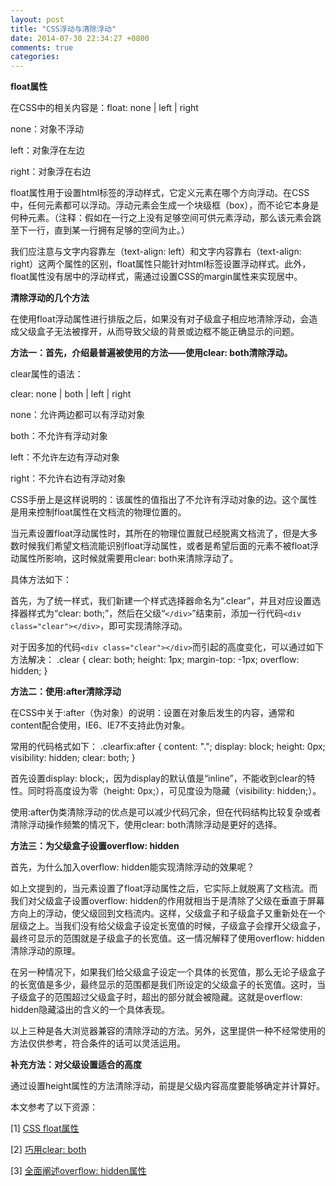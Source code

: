 ```yaml
---
layout: post
title: "CSS浮动与清除浮动"
date: 2014-07-30 22:34:27 +0800
comments: true
categories: 
---
```

**float属性**

在CSS中的相关内容是：float: none | left | right

none：对象不浮动

left：对象浮在左边

right：对象浮在右边

float属性用于设置html标签的浮动样式，它定义元素在哪个方向浮动。在CSS中，任何元素都可以浮动。浮动元素会生成一个块级框（box），而不论它本身是何种元素。<!--more-->（注释：假如在一行之上没有足够空间可供元素浮动，那么该元素会跳至下一行，直到某一行拥有足够的空间为止。）

我们应注意与文字内容靠左（text-align: left）和文字内容靠右（text-align: right）这两个属性的区别，float属性只能针对html标签设置浮动样式。此外，float属性没有居中的浮动样式，需通过设置CSS的margin属性来实现居中。



**清除浮动的几个方法**

在使用float浮动属性进行排版之后，如果没有对子级盒子相应地清除浮动，会造成父级盒子无法被撑开，从而导致父级的背景或边框不能正确显示的问题。

**方法一：首先，介绍最普遍被使用的方法——使用clear: both清除浮动。**

clear属性的语法：

clear: none | both | left | right

none：允许两边都可以有浮动对象

both：不允许有浮动对象

left：不允许左边有浮动对象

right：不允许右边有浮动对象

CSS手册上是这样说明的：该属性的值指出了不允许有浮动对象的边。这个属性是用来控制float属性在文档流的物理位置的。

当元素设置float浮动属性时，其所在的物理位置就已经脱离文档流了，但是大多数时候我们希望文档流能识别float浮动属性，或者是希望后面的元素不被float浮动属性所影响，这时候就需要用clear: both来清除浮动了。

具体方法如下：

首先，为了统一样式，我们新建一个样式选择器命名为“.clear”，并且对应设置选择器样式为“clear: both;”，然后在父级“`</div>`”结束前，添加一行代码`<div class="clear"></div>`，即可实现清除浮动。

对于因多加的代码`<div class="clear"></div>`而引起的高度变化，可以通过如下方法解决：
    .clear {
         clear: both;
         height: 1px;
         margin-top: -1px;
         overflow: hidden;
    }

**方法二：使用:after清除浮动**

在CSS中关于:after（伪对象）的说明：设置在对象后发生的内容，通常和content配合使用，IE6、IE7不支持此伪对象。

常用的代码格式如下：
    .clearfix:after {
        content: "."; 
        display: block;
        height: 0px; 
        visibility: hidden;
        clear: both;
    }

首先设置display: block;，因为display的默认值是“inline”，不能收到clear的特性。同时将高度设为零（height: 0px;），可见度设为隐藏（visibility: hidden;）。

使用:after伪类清除浮动的优点是可以减少代码冗余，但在代码结构比较复杂或者清除浮动操作频繁的情况下，使用clear: both清除浮动是更好的选择。

**方法三：为父级盒子设置overflow: hidden**

首先，为什么加入overflow: hidden能实现清除浮动的效果呢？

如上文提到的，当元素设置了float浮动属性之后，它实际上就脱离了文档流。而我们对父级盒子设置overflow: hidden的作用就相当于是清除了父级在垂直于屏幕方向上的浮动，使父级回到文档流内。这样，父级盒子和子级盒子又重新处在一个层级之上。当我们没有给父级盒子设定长宽值的时候，子级盒子会撑开父级盒子，最终可显示的范围就是子级盒子的长宽值。这一情况解释了使用overflow: hidden清除浮动的原理。

在另一种情况下，如果我们给父级盒子设定一个具体的长宽值，那么无论子级盒子的长宽值是多少，最终显示的范围都是我们所设定的父级盒子的长宽值。这时，当子级盒子的范围超过父级盒子时，超出的部分就会被隐藏。这就是overflow: hidden隐藏溢出的含义的一个具体表现。



以上三种是各大浏览器兼容的清除浮动的方法。另外，这里提供一种不经常使用的方法仅供参考，符合条件的话可以灵活运用。

**补充方法：对父级设置适合的高度**

通过设置height属性的方法清除浮动，前提是父级内容高度要能够确定并计算好。



本文参考了以下资源：

[1] [CSS float属性](http://www.w3school.com.cn/cssref/pr_class_float.asp)

[2] [巧用clear: both](http://www.cnblogs.com/jenney-qiu/archive/2012/03/28/2421819.html)

[3] [全面阐述overflow: hidden属性](http://www.chinaz.com/design/2008/0818/35473.shtml)

